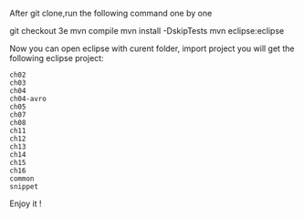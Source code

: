 After git clone,run the following command one by one

git checkout 3e
mvn compile
mvn install -DskipTests
mvn eclipse:eclipse  

Now you can open eclipse with curent folder, import project
you will get the following eclipse project:
	
	ch02
	ch03
	ch04
	ch04-avro
	ch05
	ch07
	ch08
	ch11
	ch12
	ch13
	ch14
	ch15
	ch16
	common
	snippet

Enjoy it !
